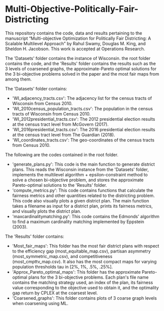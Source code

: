 # Multi-Objective-Politically-Fair-Districting

This repository contains the code, data and results pertaining to the manuscript “Multi-objective Optimization for Politically Fair Districting: A Scalable Multilevel Approach” by Rahul Swamy, Douglas M. King, and Sheldon H. Jacobson. This work is accepted at Operations Research.

The 'Datasets' folder contains the instance of Wisconsin. the root folder contains the code, and the 'Results' folder contains the results such as the 3 levels of coarsened graphs, the approximate-Pareto optimal solutions for the 3 bi-objective problems solved in the paper and the most fair maps from among them.

The 'Datasets' folder contains:
- 'WI_adjacency_tracts.csv': The adjacency list for the census tracts of Wisconsin from Census 2010.
- 'WI_2010census_population_tracts.csv': The population in the census tracts of Wisconsin from Census 2010.
- 'WI_2012presidential_tracts.csv': The 2012 presidential election results at the census tract level from McGovern (2017).
- 'WI_2016presidential_tracts.csv': The 2016 presidential election results at the census tract level from The Guardian (2018).
- 'WI_coordinates_tracts.csv': The geo-coordinates of the census tracts from Census 2010.


The following are the codes contained in the root folder.
- 'generate_plans.py': This code is the main function to generate district plans. This reads the Wisconsin instance from the 'Datasets' folder, implements the multilevel algorithm + epsilon-constraint method to solve a chosen bi-objective problem, and stores the approximate Pareto-optimal solutions to the 'Results' folder.
- 'compute_metrics.py': This code contains functions that calculate the fairness metrics and other quantities related to the districting problem. This code also visually plots a given district plan. The main function takes a filename as input for a district plan, prints its fairness metrics, and visually plots the district plan.
- 'maxcardinalitymatching.py': This code contains the Edmonds' algorithm to find a maximum cardinality matching implemented by Eppstein (2003).

The 'Results' folder contains:
- 'Most_fair_maps': This folder has the most fair district plans with respect to the efficiency gap (most_equitable_map.csv), partisan asymmetry (most_symmetric_map.csv), and competitiveness (most_cmpttv_map.csv). It also has the most compact maps for varying population thresholds tau in [2%, 1%, .5%, .25%].
- 'Approx_Pareto_optimal_maps': This folder has the approximate Pareto-optimal plans for the 3 bi-objective problems. Each plan's file name contains the matching strategy used, an index of the plan, its fairness value corresponding to the objective used to obtain it, and the optimality gap return by CPLEX at the coarsest level. 
- 'Coarsened_graphs': This folder contains plots of 3 coarse graph levels when coarsening using ML.
